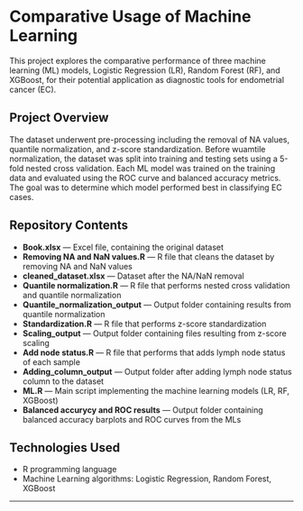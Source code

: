 # Comparative Usage of Machine Learning

This project explores the comparative performance of three machine learning (ML) models, Logistic Regression (LR), Random Forest (RF), and XGBoost, for their potential application as diagnostic tools for endometrial cancer (EC).

## Project Overview

The dataset underwent pre-processing including the removal of NA values, quantile normalization, and z-score standardization. Before wuamtile normalization, the dataset was split into training and testing sets using a 5-fold nested cross validation. Each ML model was trained on the training data and evaluated using the ROC curve and balanced accuracy metrics. The goal was to determine which model performed best in classifying EC cases.

## Repository Contents

- **Book.xlsx** — Excel file, containing the original dataset
- **Removing NA and NaN values.R** — R file that cleans the dataset by removing NA and NaN values
- **cleaned_dataset.xlsx** — Dataset after the NA/NaN removal
- **Quantile normalization.R** — R file that performs nested cross validation and quantile normalization
- **Quantile_normalization_output** — Output folder containing results from quantile normalization
- **Standardization.R** — R file that performs z-score standardization
- **Scaling_output** — Output folder containing files resulting from z-score scaling
- **Add node status.R** — R file that performs that adds lymph node status of each sample
- **Adding_column_output** — Output folder after adding lymph node status column to the dataset
- **ML.R** — Main script implementing the machine learning models (LR, RF, XGBoost)
- **Balanced accurycy and ROC results** — Output folder containing balanced accuracy barplots and ROC curves from the MLs

## Technologies Used

- R programming language
- Machine Learning algorithms: Logistic Regression, Random Forest, XGBoost

---

